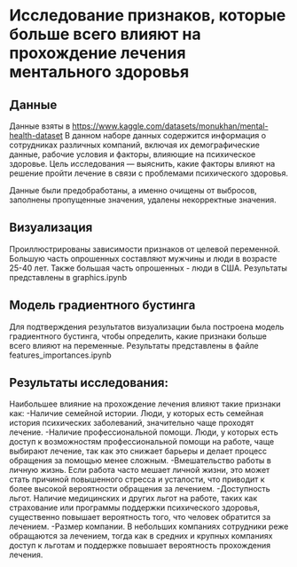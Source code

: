 # Исследование признаков, которые больше всего влияют на прохождение лечения ментального здоровья
## Данные
Данные взяты в https://www.kaggle.com/datasets/monukhan/mental-health-dataset
В данном наборе данных содержится информация о сотрудниках различных компаний, включая их демографические данные, рабочие условия и факторы, влияющие на психическое здоровье. Цель исследования — выяснить, какие факторы влияют на решение пройти лечение в связи с проблемами психического здоровья.

Данные были предобработаны, а именно очищены от выбросов, заполнены пропущенные значения, удалены некорректные значения. 
## Визуализация
Проиллюстрированы зависимости признаков от целевой переменной. Большую часть опрошенных составляют мужчины и люди в возрасте 25-40 лет. Также большая часть опрошенных - люди в США. 
Результаты представлены в graphics.ipynb
## Модель градиентного бустинга
Для подтверждения результатов визуализации была построена модель градиентного бустинга, чтобы определить, какие признаки больше всего влияют на переменные. Результаты представлены в файле features_importances.ipynb
## Результаты исследования:
Наибольшее влияние на прохождение лечения влияют такие признаки как:
-Наличие семейной истории. Люди, у которых есть семейная история психических заболеваний, значительно чаще проходят лечение.
-Наличие профессиональной помощи. Люди, у которых есть доступ к возможностям профессиональной помощи на работе, чаще выбирают лечение, так как это снижает барьеры и делает процесс обращения за помощью менее сложным.
-Вмешательство работы в личную жизнь. Если работа часто мешает личной жизни, это может стать причиной повышенного стресса и усталости, что приводит к более высокой вероятности обращения за лечением.
-Доступность льгот. Наличие медицинских и других льгот на работе, таких как страхование или программы поддержки психического здоровья, существенно повышает вероятность того, что человек обратится за лечением.
-Размер компании. В небольших компаниях сотрудники реже обращаются за лечением, тогда как в средних и крупных компаниях доступ к льготам и поддержке повышает вероятность прохождения лечения.

